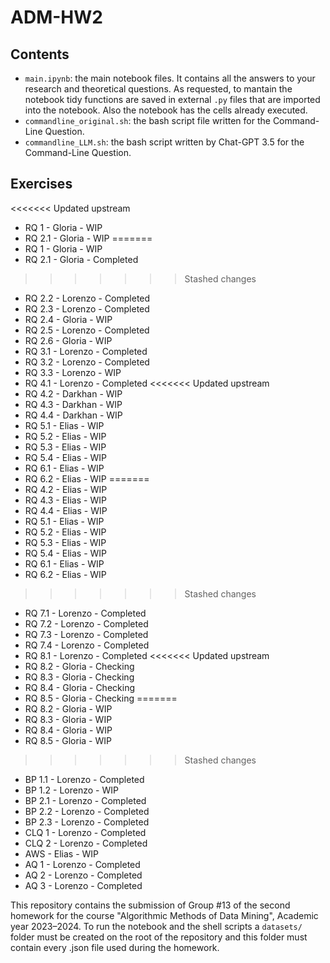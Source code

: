 # ADM-HW2

## Contents

* `main.ipynb`: the main notebook files. It contains all the answers to your research and theoretical questions. As requested, to mantain the notebook tidy functions are saved in external `.py` files that are imported into the notebook. Also the notebook has the cells already executed.
* `commandline_original.sh`: the bash script file written for the Command-Line Question.
* `commandline_LLM.sh`: the bash script written by Chat-GPT 3.5 for the Command-Line Question.

## Exercises

<<<<<<< Updated upstream
* RQ 1 - Gloria - WIP
* RQ 2.1 - Gloria - WIP
=======
* RQ 1   - Gloria  - WIP
* RQ 2.1 - Gloria  - Completed
>>>>>>> Stashed changes
* RQ 2.2 - Lorenzo - Completed
* RQ 2.3 - Lorenzo - Completed
* RQ 2.4 - Gloria  - WIP
* RQ 2.5 - Lorenzo - Completed
* RQ 2.6 - Gloria  - WIP
* RQ 3.1 - Lorenzo - Completed
* RQ 3.2 - Lorenzo - Completed
* RQ 3.3 - Lorenzo - WIP
* RQ 4.1 - Lorenzo - Completed
<<<<<<< Updated upstream
* RQ 4.2 - Darkhan - WIP
* RQ 4.3 - Darkhan - WIP
* RQ 4.4 - Darkhan - WIP
* RQ 5.1 - Elias - WIP
* RQ 5.2 - Elias - WIP
* RQ 5.3 - Elias - WIP
* RQ 5.4 - Elias - WIP
* RQ 6.1 - Elias - WIP
* RQ 6.2 - Elias - WIP
=======
* RQ 4.2 - Elias   - WIP
* RQ 4.3 - Elias   - WIP
* RQ 4.4 - Elias   - WIP
* RQ 5.1 - Elias   - WIP
* RQ 5.2 - Elias   - WIP
* RQ 5.3 - Elias   - WIP
* RQ 5.4 - Elias   - WIP
* RQ 6.1 - Elias   - WIP
* RQ 6.2 - Elias   - WIP
>>>>>>> Stashed changes
* RQ 7.1 - Lorenzo - Completed
* RQ 7.2 - Lorenzo - Completed
* RQ 7.3 - Lorenzo - Completed
* RQ 7.4 - Lorenzo - Completed
* RQ 8.1 - Lorenzo - Completed
<<<<<<< Updated upstream
* RQ 8.2 - Gloria - Checking
* RQ 8.3 - Gloria - Checking
* RQ 8.4 - Gloria - Checking
* RQ 8.5 - Gloria - Checking
=======
* RQ 8.2 - Gloria  - WIP
* RQ 8.3 - Gloria  - WIP
* RQ 8.4 - Gloria  - WIP
* RQ 8.5 - Gloria  - WIP
>>>>>>> Stashed changes
* BP 1.1 - Lorenzo - Completed
* BP 1.2 - Lorenzo - WIP
* BP 2.1 - Lorenzo - Completed
* BP 2.2 - Lorenzo - Completed
* BP 2.3 - Lorenzo - Completed
* CLQ 1  - Lorenzo - Completed
* CLQ 2  - Lorenzo - Completed
* AWS    - Elias   - WIP
* AQ 1   - Lorenzo - Completed
* AQ 2   - Lorenzo - Completed
* AQ 3   - Lorenzo - Completed

This repository contains the submission of Group #13 of the second homework for the course "Algorithmic Methods of Data Mining", Academic year 2023–2024.
To run the notebook and the shell scripts a `datasets/` folder must be created on the root of the repository and this folder must contain every .json file used during the homework.

